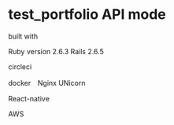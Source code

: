 
# test_portfolio    API mode

built with

Ruby version 2.6.3   Rails 2.6.5

circleci  

docker　Nginx UNicorn

React-native 

AWS
